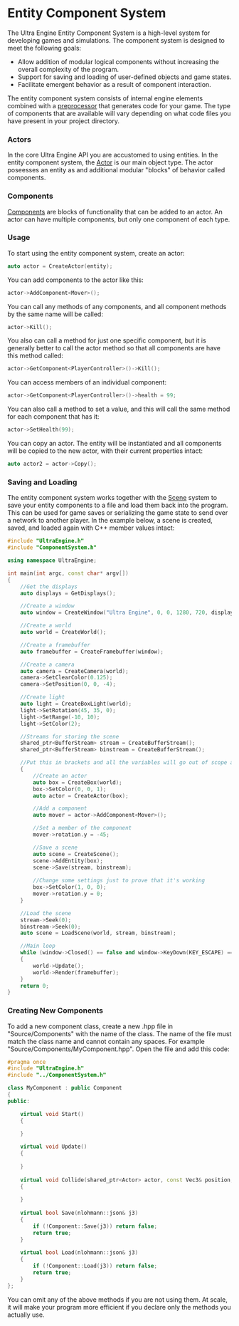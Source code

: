 # Entity Component System

The Ultra Engine Entity Component System is a high-level system for developing games and simulations. The component system is designed to meet the following goals:

- Allow addition of modular logical components without increasing the overall complexity of the program.
- Support for saving and loading of user-defined objects and game states.
- Facilitate emergent behavior as a result of component interaction.

The entity component system consists of internal engine elements combined with a [preprocessor](https://github.com/UltraEngine/Preprocessor) that generates code for your game. The type of components that are available will vary depending on what code files you have present in your project directory.

### Actors

In the core Ultra Engine API you are accustomed to using entities. In the entity component system, the [Actor](Actor.md) is our main object type. The actor poseesses an entity as and additional modular "blocks" of behavior called components.

### Components

[Components](Component.md) are blocks of functionality that can be added to an actor. An actor can have multiple components, but only one component of each type.

### Usage

To start using the entity component system, create an actor:

```c++
auto actor = CreateActor(entity);
```

You can add components to the actor like this:

```c++
actor->AddComponent<Mover>();
```

You can call any methods of any components, and all component methods by the same name will be called:

```c++
actor->Kill();
```

You also can call a method for just one specific component, but it is generally better to call the actor method so that all components are have this method called:

```c++
actor->GetComponent<PlayerController>()->Kill();
```

You can access members of an individual component:

```c++
actor->GetComponent<PlayerController>()->health = 99;
```

You can also call a method to set a value, and this will call the same method for each component that has it:

```c++
actor->SetHealth(99);
```

You can copy an actor. The entity will be instantiated and all components will be copied to the new actor, with their current properties intact:

```c++
auto actor2 = actor->Copy();
```

### Saving and Loading

The entity component system works together with the [Scene](Scene.md) system to save your entity components to a file and load them back into the program. This can be used for game saves or serializing the game state to send over a network to another player. In the example below, a scene is created, saved, and loaded again with C++ member values intact:

```c++
#include "UltraEngine.h"
#include "ComponentSystem.h"

using namespace UltraEngine;

int main(int argc, const char* argv[])
{
    //Get the displays
    auto displays = GetDisplays();

    //Create a window
    auto window = CreateWindow("Ultra Engine", 0, 0, 1280, 720, displays[0], WINDOW_CENTER | WINDOW_TITLEBAR);

    //Create a world
    auto world = CreateWorld();

    //Create a framebuffer
    auto framebuffer = CreateFramebuffer(window);

    //Create a camera
    auto camera = CreateCamera(world);
    camera->SetClearColor(0.125);
    camera->SetPosition(0, 0, -4);

    //Create light
    auto light = CreateBoxLight(world);
    light->SetRotation(45, 35, 0);
    light->SetRange(-10, 10);
    light->SetColor(2);

    //Streams for storing the scene
    shared_ptr<BufferStream> stream = CreateBufferStream();
    shared_ptr<BufferStream> binstream = CreateBufferStream();

    //Put this in brackets and all the variables will go out of scope at the end, and the objects will be deleted
    {
        //Create an actor
        auto box = CreateBox(world);
        box->SetColor(0, 0, 1);
        auto actor = CreateActor(box);

        //Add a component
        auto mover = actor->AddComponent<Mover>();

        //Set a member of the component
        mover->rotation.y = -45;

        //Save a scene
        auto scene = CreateScene();
        scene->AddEntity(box);
        scene->Save(stream, binstream);
        
        //Change some settings just to prove that it's working
        box->SetColor(1, 0, 0);
        mover->rotation.y = 0;
    }

    //Load the scene
    stream->Seek(0);
    binstream->Seek(0);
    auto scene = LoadScene(world, stream, binstream);

    //Main loop
    while (window->Closed() == false and window->KeyDown(KEY_ESCAPE) == false)
    {
        world->Update();
        world->Render(framebuffer);
    }
    return 0;
}
```

### Creating New Components

To add a new component class, create a new .hpp file in "Source/Components" with the name of the class. The name of the file must match the class name and cannot contain any spaces. For example "Source/Components/MyComponent.hpp". Open the file and add this code:
```c++
#pragma once
#include "UltraEngine.h"
#include "../ComponentSystem.h"

class MyComponent : public Component
{
public: 

    virtual void Start()
    {
    
    }

    virtual void Update()
    {
    
    }
    
    virtual void Collide(shared_ptr<Actor> actor, const Vec3& position, const Vec3& normal, const float speed)
    {
    
    }
    
    virtual bool Save(nlohmann::json& j3)
    {
        if (!Component::Save(j3)) return false;
        return true;
    }
    
    virtual bool Load(nlohmann::json& j3)
    {
        if (!Component::Load(j3)) return false;
        return true;
    }
}; 
```

You can omit any of the above methods if you are not using them. At scale, it will make your program more efficient if you declare only the methods you actually use.
